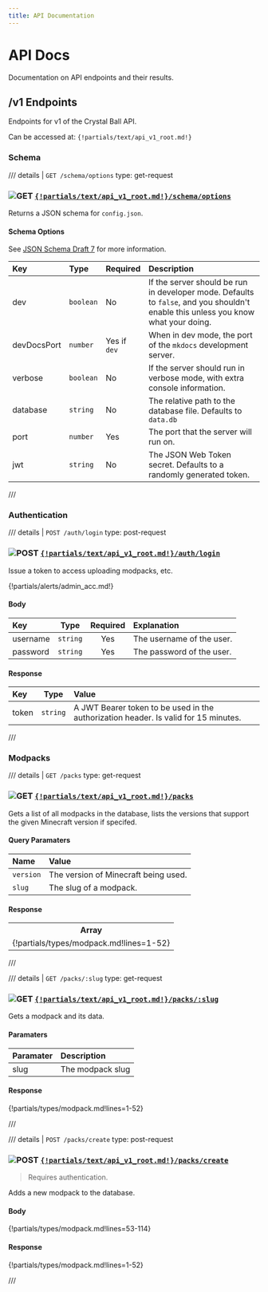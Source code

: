 ```yaml
---
title: API Documentation
---
```


# API Docs

Documentation on API endpoints and their results.

## /v1 Endpoints

Endpoints for v1 of the Crystal Ball API.

Can be accessed at: `{!partials/text/api_v1_root.md!}`

### Schema

/// details | `GET /schema/options`
    type: get-request

### ![GET](https://img.shields.io/badge/GET-2b9b46?style=flat-square) [`{!partials/text/api_v1_root.md!}/schema/options`]({!partials/text/api_v1_root.md!}/schema/options)

Returns a JSON schema for `config.json`.

#### Schema Options

See [JSON Schema Draft 7](https://json-schema.org/draft-07) for more information.

| Key         | Type      | Required     | Description |
| :---------- | :-------- | :----------- | :---------- |
| dev         | `boolean` | No           | If the server should be run in developer mode. Defaults to `false`, and you shouldn't enable this unless you know what your doing. |
| devDocsPort | `number`  | Yes if `dev` | When in dev mode, the port of the `mkdocs` development server. |
| verbose     | `boolean` | No           | If the server should run in verbose mode, with extra console information. |
| database    | `string`  | No           | The relative path to the database file. Defaults to `data.db` |
| port        | `number`  | Yes          | The port that the server will run on. |
| jwt         | `string`  | No           | The JSON Web Token secret. Defaults to a randomly generated token. |

///

### Authentication

/// details | `POST /auth/login`
    type: post-request

### ![POST](https://img.shields.io/badge/POST-eecd48?style=flat-square) [`{!partials/text/api_v1_root.md!}/auth/login`]({!partials/text/api_v1_root.md!}/auth/login)

Issue a token to access uploading modpacks, etc.

{!partials/alerts/admin_acc.md!}

#### Body

| Key      |   Type   | Required | Explanation               |
| :------- | :------: | :------: | :------------------------ |
| username | `string` |   Yes    | The username of the user. |
| password | `string` |   Yes    | The password of the user. |

#### Response

| Key   |   Type   | Value                                                                               |
| :---- | :------: | :---------------------------------------------------------------------------------- |
| token | `string` | A JWT Bearer token to be used in the authorization header. Is valid for 15 minutes. |

///

### Modpacks

/// details | `GET /packs`
    type: get-request

### ![GET](https://img.shields.io/badge/GET-2b9b46?style=flat-square) [`{!partials/text/api_v1_root.md!}/packs`]({!partials/text/api_v1_root.md!}/packs)

Gets a list of all modpacks in the database, lists the versions that support the given Minecraft version if specifed.

#### Query Paramaters

| Name      | Value                                |
| :-------- | :----------------------------------- |
| `version` | The version of Minecraft being used. |
| `slug`    | The slug of a modpack. |

#### Response

<table>
        <tr>
            <th>Array</th>
        </tr>
        <tr>
            <td>
                {!partials/types/modpack.md!lines=1-52}
            </td>
        </tr>
</table>

///

/// details | `GET /packs/:slug`
    type: get-request

### ![GET](https://img.shields.io/badge/GET-2b9b46?style=flat-square) [`{!partials/text/api_v1_root.md!}/packs/:slug`]({!partials/text/api_v1_root.md!}/packs/:slug)

Gets a modpack and its data.

#### Paramaters

| Paramater | Description |
| :-------- | :---------- |
| slug      | The modpack slug |

#### Response

{!partials/types/modpack.md!lines=1-52}

///

/// details | `POST /packs/create`
    type: post-request

### ![POST](https://img.shields.io/badge/POST-eecd48?style=flat-square) [`{!partials/text/api_v1_root.md!}/packs/create`]({!partials/text/api_v1_root.md!}/packs/create)

> Requires authentication.

Adds a new modpack to the database.

#### Body

{!partials/types/modpack.md!lines=53-114}

#### Response

{!partials/types/modpack.md!lines=1-52}

///
